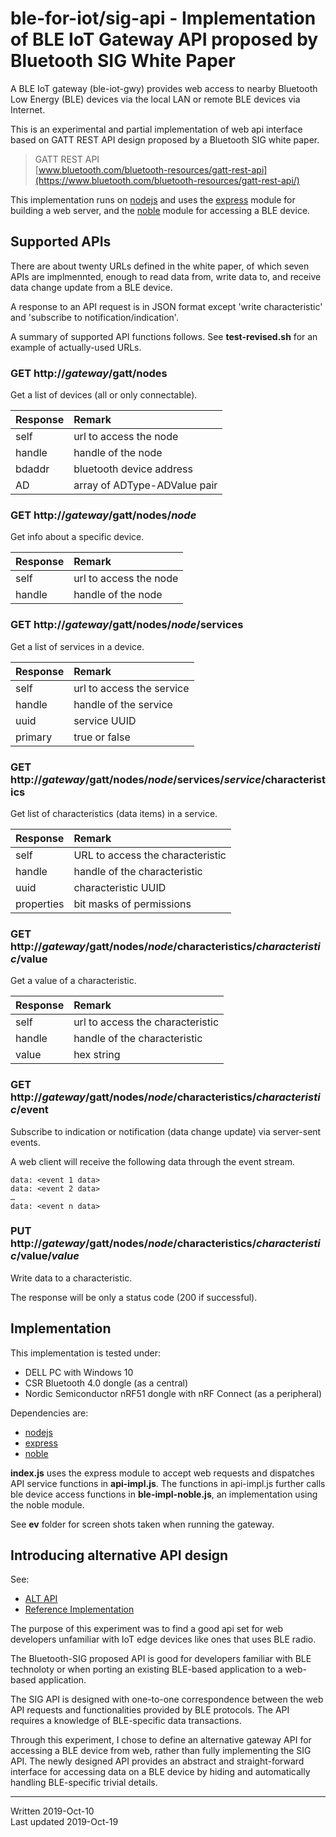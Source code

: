 # ble-for-iot/sig-api - Implementation of BLE IoT Gateway API proposed by Bluetooth SIG White Paper

A BLE IoT gateway (ble-iot-gwy) provides web access to nearby Bluetooth Low Energy (BLE) devices via the local LAN or remote BLE devices via Internet.

This is an experimental and partial implementation of web api interface based on GATT REST API design proposed by a Bluetooth SIG white paper.

>GATT REST API  
>[www.bluetooth.com/bluetooth-resources/gatt-rest-api](https://www.bluetooth.com/bluetooth-resources/gatt-rest-api/)  

This implementation runs on [nodejs](https://nodejs.org/en/) and uses the [express](http://expressjs.com/) module for building a web server, and the [noble](https://github.com/noble/noble) module for accessing a BLE device.

## Supported APIs

There are about twenty URLs defined in the white paper, of which seven APIs are implmennted, enough to read data from, write data to, and receive data change update from a BLE device.

A response to an API request is in JSON format except 'write characteristic' and 'subscribe to notification/indication'.

A summary of supported API functions follows.
See **test-revised.sh** for an example of actually-used URLs.

### GET http://*gateway*/gatt/nodes  

Get a list of devices (all or only connectable).

| Response | Remark |
|:---|:---|
| self | url to access the node |
| handle | handle of the node |
| bdaddr | bluetooth device address |
| AD | array of ADType-ADValue pair |

### GET http://*gateway*/gatt/nodes/*node*  

Get info about a specific device.

| Response | Remark|
|:---|:---|
| self | url to access the node |
| handle | handle of the node |

### GET http://*gateway*/gatt/nodes/*node*/services  

Get a list of services in a device.

| Response | Remark|
|:---|:---|
| self | url to access the service |
| handle | handle of the service |
| uuid | service UUID |
| primary | true or false |

### GET http://*gateway*/gatt/nodes/*node*/services/*service*/characteristics  

Get list of characteristics (data items) in a service.

| Response | Remark|
|:---|:---|
| self | URL to access the characteristic |
| handle | handle of the characteristic |
| uuid | characteristic UUID |
| properties | bit masks of permissions |

### GET http://*gateway*/gatt/nodes/*node*/characteristics/*characteristic*/value  

Get a value of a characteristic.

| Response | Remark|
|:---|:---|
| self | url to access the characteristic |
| handle | handle of the characteristic |
| value | hex string |

### GET http://*gateway*/gatt/nodes/*node*/characteristics/*characteristic*/event  

Subscribe to indication or notification (data change update) via server-sent events.

A web client will receive the following data through the event stream.

```
data: <event 1 data>         
data: <event 2 data> 
… 
data: <event n data> 
```

### PUT http://*gateway*/gatt/nodes/*node*/characteristics/*characteristic*/value/*value*  

Write data to a characteristic.

The response will be only a status code (200 if successful).

## Implementation

This implementation is tested under:

- DELL PC with Windows 10
- CSR Bluetooth 4.0 dongle (as a central)
- Nordic Semiconductor nRF51 dongle with nRF Connect (as a peripheral)

Dependencies are:

- [nodejs](https://nodejs.org/en/)
- [express](https://expressjs.com/)
- [noble](https://github.com/noble/noble)

**index.js** uses the express module to accept web requests and dispatches API service functions in **api-impl.js**. The functions in api-impl.js further calls ble device access functions in **ble-impl-noble.js**, an implementation using the noble module.

See **ev** folder for screen shots taken when running the gateway.

## Introducing alternative API design

See:
- [ALT API](http://www.kobu.com/ble-for-iot/alt-api.html)
- [Reference Implementation](https://github.com/ble-for-iot/alt-api)

The purpose of this experiment was to find a good api set for web developers unfamiliar with IoT edge devices like ones that uses BLE radio.

The Bluetooth-SIG proposed API is good for developers familiar with BLE technoloty or when porting an existing BLE-based application to a web-based application.

The SIG API is designed with one-to-one correspondence between the web API requests and functionalities provided by BLE protocols. The API requires a knowledge of BLE-specific data transactions.

Through this experiment, I chose to define an alternative gateway API for accessing a BLE device from web, rather than fully implementing the SIG API. The newly designed API provides an abstract and straight-forward interface for accessing data on a BLE device by hiding and automatically handling BLE-specific trivial details.

-----

Written 2019-Oct-10  
Last updated 2019-Oct-19
